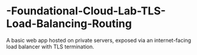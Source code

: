 # -Foundational-Cloud-Lab-TLS-Load-Balancing-Routing
A basic web app hosted on private servers, exposed via an internet-facing load balancer with TLS termination.
